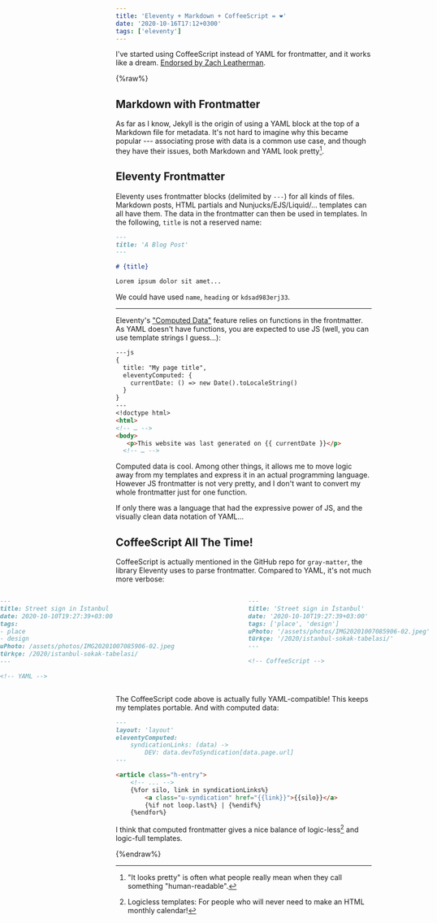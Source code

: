 ```yaml
---
title: 'Eleventy + Markdown + CoffeeScript = ❤'
date: '2020-10-16T17:12+0300'
tags: ['eleventy']
---
```


I've started using CoffeeScript instead of YAML for frontmatter, and it works like a dream. [Endorsed by Zach Leatherman](endorsed).

[endorsed]: https://twitter.com/zachleat/status/1340057504567488513

<!-- endexcerpt -->

{%raw%}

## Markdown with Frontmatter

As far as I know, Jekyll is the origin of using a YAML block at the top of a Markdown file for metadata. It's not hard to imagine why this became popular --- associating prose with data is a common use case, and though they have their issues, both Markdown and YAML look pretty[^1].

[^1]:	"It looks pretty" is often what people really mean when they call something "human-readable".

## Eleventy Frontmatter

Eleventy uses frontmatter blocks (delimited by `---`) for all kinds of files. Markdown posts, HTML partials and Nunjucks/EJS/Liquid/... templates can all have them. The data in the frontmatter can then be used in templates. In the following, `title` is not a reserved name:

```md
---
title: 'A Blog Post'
---

# {title}

Lorem ipsum dolor sit amet...

```

We could have used `name`, `heading` or `kdsad983erj33`.

---

Eleventy's ["Computed Data"][computed-data-docs] feature relies on functions in the frontmatter. As YAML doesn't have functions, you are expected to use JS (well, you can use template strings I guess...):

```md
---js
{
  title: "My page title",
  eleventyComputed: {
    currentDate: () => new Date().toLocaleString()
  }
}
---
<!doctype html>
<html>
<!-- … -->
<body>
   <p>This website was last generated on {{ currentDate }}</p>
  <!-- … -->
```


[computed-data-docs]:	https://www.11ty.dev/docs/data-computed/
[js-frontmatter-docs]:	https://www.11ty.dev/docs/data-frontmatter/#javascript-front-matter

Computed data is cool. Among other things, it allows me to move logic away from my templates and express it in an actual programming language. However JS frontmatter is not very pretty, and I don't want to convert my whole frontmatter just for one function.

If only there was a language that had the expressive power of JS, and the visually clean data notation of YAML...

## CoffeeScript All The Time!

CoffeeScript is actually mentioned in the GitHub repo for `gray-matter`, the library Eleventy uses to parse frontmatter. Compared to YAML, it's not much more verbose:

<div style="width: 100vw;
  position: relative;
  left: 50%;
  right: 50%;
  margin-left: -50vw;
  margin-right: -50vw;
  display:grid;
  grid-template-columns:1fr 1fr;
  gap: 2ch">

```md
---
title: Street sign in İstanbul
date: 2020-10-10T19:27:39+03:00
tags:
- place
- design
uPhoto: /assets/photos/IMG20201007085906-02.jpeg
türkçe: /2020/istanbul-sokak-tabelasi/
---

<!-- YAML -->
```

```md
---
title: 'Street sign in İstanbul'
date: '2020-10-10T19:27:39+03:00'
tags: ['place', 'design']
uPhoto: '/assets/photos/IMG20201007085906-02.jpeg'
türkçe: '/2020/istanbul-sokak-tabelasi/'
---

<!-- CoffeeScript -->
```

</div>

The CoffeeScript code above is actually fully YAML-compatible! This keeps my templates portable. And with computed data:

```md
---
layout: 'layout'
eleventyComputed:
	syndicationLinks: (data) ->
		DEV: data.devToSyndication[data.page.url]
---

<article class="h-entry">
	<!-- ... -->
	{%for silo, link in syndicationLinks%}
		<a class="u-syndication" href="{{link}}">{{silo}}</a>
		{%if not loop.last%} | {%endif%}
	{%endfor%}
```

I think that computed frontmatter gives a nice balance of logic-less[^2] and logic-full templates.

[^2]:	Logicless templates: For people who will never need to make an HTML monthly calendar!

{%endraw%}
